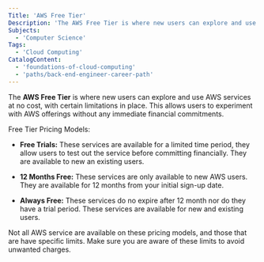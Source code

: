 ```yaml
---
Title: 'AWS Free Tier'
Description: 'The AWS Free Tier is where new users can explore and use AWS services at no cost.'
Subjects:
  - 'Computer Science'
Tags:
  - 'Cloud Computing'
CatalogContent:
  - 'foundations-of-cloud-computing'
  - 'paths/back-end-engineer-career-path'
---
```

The **AWS Free Tier** is where new users can explore and use AWS services at no cost, with certain limitations in place. This allows users to experiment with AWS offerings without any immediate financial commitments.

Free Tier Pricing Models:

* **Free Trials:** These services are available for a limited time period, they allow users to test out the service before committing financially. They are available to new an existing users.

* **12 Months Free:** These services are only available to new AWS users. They are available for 12 months from your initial sign-up date.

* **Always Free:** These services do no expire after 12 month nor do they have a trial period. These services are available for new and existing users.

Not all AWS service are available on these pricing models, and those that are have specific limits. Make sure you are aware of these limits to avoid unwanted charges.

